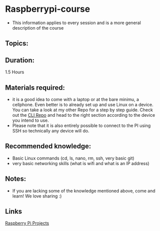 # Raspberrypi-course
- This information applies to every session and is a more general description of the course

## Topics:

## Duration:
1.5 Hours

## Materials required:
- it is a good idea to come with a laptop or at the bare minimu, a cellphone. Even better is to already set up and use Linux on a device.  
You can take a look at my other Repo for a step by step guide. Check out the [CLI Repo](https://github.com/444B/CLI) and head to the right section according to the device you intend to use.
- Please note that it is also entirely possible to connect to the PI using SSH so technically any device will do.

## Recommended knowledge:
- Basic Linux commands (cd, ls, nano, rm, ssh, very basic git) 
- very basic networking skills (what is wifi and what is an IP address)

## Notes:
- If you are lacking some of the knowledge mentioned above, come and learn! We love sharing :)

## Links
[Raspberry Pi Projects](https://projects.raspberrypi.org/en)